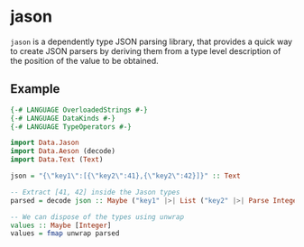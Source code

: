 # jason

`jason` is a dependently type JSON parsing library, that provides a quick way to create JSON parsers by deriving them from a type level description of the position of the value to be obtained.

## Example

```Haskell
{-# LANGUAGE OverloadedStrings #-}
{-# LANGUAGE DataKinds #-}
{-# LANGUAGE TypeOperators #-}

import Data.Jason
import Data.Aeson (decode)
import Data.Text (Text)

json = "{\"key1\":[{\"key2\":41},{\"key2\":42}]}" :: Text

-- Extract [41, 42] inside the Jason types
parsed = decode json :: Maybe ("key1" |>| List ("key2" |>| Parse Integer))

-- We can dispose of the types using unwrap
values :: Maybe [Integer]
values = fmap unwrap parsed
```